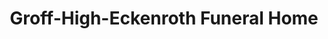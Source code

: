 ---
title: "Groff-High-Eckenroth Funeral Home"
url: /new-holland/groff-high-eckenroth-funeral-home/
shop: funeral directors
---